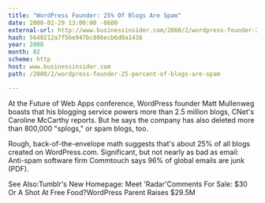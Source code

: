 ```yaml
---
title: "WordPress Founder: 25% Of Blogs Are Spam"
date: 2008-02-29 13:00:00 -0600
external-url: http://www.businessinsider.com/2008/2/wordpress-founder-25-percent-of-blogs-are-spam
hash: 5640212a7f56e947bc806ecb6d0a1436
year: 2008
month: 02
scheme: http
host: www.businessinsider.com
path: /2008/2/wordpress-founder-25-percent-of-blogs-are-spam

---
```


At the Future of Web Apps conference, WordPress founder Matt Mullenweg boasts that his blogging service powers more than 2.5 million blogs, CNet's Caroline McCarthy reports. But he says the company has also deleted more than 800,000 "splogs," or spam blogs, too.

Rough, back-of-the-envelope math suggests that's about 25% of all blogs created on WordPress.com. Significant, but not nearly as bad as email: Anti-spam software firm Commtouch says 96% of global emails are junk (PDF).

See Also:Tumblr's New Homepage: Meet 'Radar'Comments For Sale: $30 Or A Shot At Free Food?WordPress Parent Raises $29.5M
